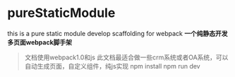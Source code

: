# pureStaticModule
this is a pure static module develop scaffolding for webpack
**一个纯静态开发多页面webpack脚手架**
>文档使用webpack1.0和js
此文档最适合做一些crm系统或者OA系统，可以自动生成页面，自定义组件，纯js实现
>npm install
>npm run dev
